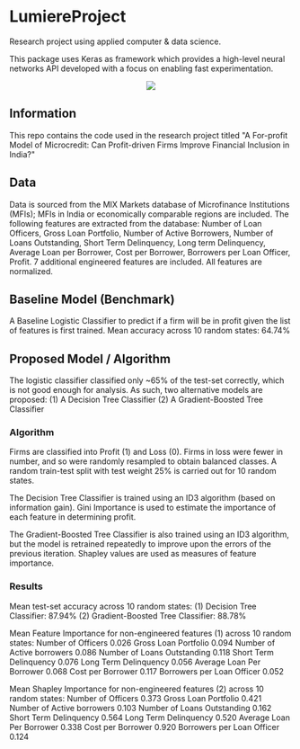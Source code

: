 # LumiereProject

Research project using applied computer & data science. 

This package uses Keras as framework which provides a high-level neural networks API developed with a focus on enabling fast experimentation.

<p align="center">
  <img src="https://github.com/yiqiao-yin/YinsKerasNN/blob/master/pics/NNTraining.gif">
</p>

## Information

This repo contains the code used in the research project titled "A For-profit Model of Microcredit: Can Profit-driven Firms Improve Financial Inclusion in India?"

## Data
Data is sourced from the MIX Markets database of Microfinance Institutions (MFIs); MFIs in India or economically comparable regions are included.
The following features are extracted from the database: Number of Loan Officers, Gross Loan Portfolio, Number of Active Borrowers, Number of Loans Outstanding, Short Term Delinquency, Long term Delinquency, Average Loan per Borrower, Cost per Borrower, Borrowers per Loan Officer, Profit. 7 additional engineered features are included.
All features are normalized. 

## Baseline Model (Benchmark)
A Baseline Logistic Classifier to predict if a firm will be in profit given the list of features is first trained. Mean accuracy across 10 random states: 64.74%

## Proposed Model / Algorithm

The logistic classifier classified only ~65% of the test-set correctly, which is not good enough for analysis. As such, two alternative models are proposed:
(1) A Decision Tree Classifier
(2) A Gradient-Boosted Tree Classifier


### Algorithm

Firms are classified into Profit (1) and Loss (0). Firms in loss were fewer in number, and so were randomly resampled to obtain balanced classes. A random train-test split with test weight 25% is carried out for 10 random states.

The Decision Tree Classifier is trained using an ID3 algorithm (based on information gain). Gini Importance is used to estimate the importance of each feature in determining profit.

The Gradient-Boosted Tree Classifier is also trained using an ID3 algorithm, but the model is retrained repeatedly to improve upon the errors of the previous iteration. Shapley values are used as measures of feature importance. 

### Results

Mean test-set accuracy across 10 random states:
(1) Decision Tree Classifier: 87.94%
(2) Gradient-Boosted Tree Classifier: 88.78%

Mean Feature Importance for non-engineered features (1) across 10 random states:
Number of Officers	0.026
Gross Loan Portfolio	0.094
Number of Active borrowers	0.086
Number of Loans Outstanding	0.118
Short Term Delinquency	0.076
Long Term Delinquency	0.056
Average Loan Per Borrower	0.068
Cost per Borrower	0.117
Borrowers per Loan Officer	0.052

Mean Shapley Importance for non-engineered features (2) across 10 random states:
Number of Officers	0.373
Gross Loan Portfolio	0.421
Number of Active borrowers	0.103
Number of Loans Outstanding	0.162
Short Term Delinquency	0.564
Long Term Delinquency	0.520
Average Loan Per Borrower	0.338
Cost per Borrower	0.920
Borrowers per Loan Officer	0.124



